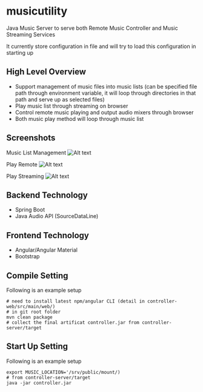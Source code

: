 # musicutility
Java Music Server to serve both Remote Music Controller and Music Streaming Services

It currently store configuration in file and will try to load this configuration in starting up

High Level Overview
------
- Support management of music files into music lists (can be specified file path through environment variable, it will loop through directories in that path and serve up as selected files) 
- Play music list through streaming on browser
- Control remote music playing and output audio mixers through browser
- Both music play method will loop through music list 

Screenshots
------
Music List Management
![Alt text](/../master/screenshots/music_list_management.png?raw=true "Music List Management")

Play Remote
![Alt text](/../master/screenshots/play_remote.png?raw=true "Play Remote")


Play Streaming
![Alt text](/../master/screenshots/play_streaming.png?raw=true "Play Streaming")



Backend Technology
------
- Spring Boot
- Java Audio API (SourceDataLine)

Frontend Technology
------
- Angular/Angular Material
- Bootstrap

Compile Setting
------
Following is an example setup
```
# need to install latest npm/angular CLI (detail in controller-web/src/main/web/)
# in git root folder
mvn clean package
# collect the final artificat controller.jar from controller-server/target
```

Start Up Setting
------
Following is an example setup
```
export MUSIC_LOCATION='/srv/public/mount/)
# from controller-server/target
java -jar controller.jar
```


